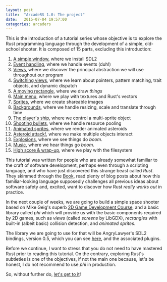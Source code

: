 ```yaml
---
layout: post
title:  "ArcadeRS 1.0: The project"
date:   2015-07-04 19:57:00
categories: arcaders
---
```


This is the introduction of a tutorial series whose objective is to explore
the Rust programming language through the development of a simple, old-school
shooter. It is composed of 15 parts, excluding this introduction:


  1. [A simple window](/arcaders/2015/07/04/arcaders-1-1), where we install SDL2
  2. [Event handling](#), where we handle events (duh!)
  3. [Views](#), where we discover the principal abstraction we will use throughout our program
  4. [Switching views](#), where we learn about pointers, pattern matching, trait objects, and dynamic dispatch
  5. [A moving rectangle](#), where we draw _things_
  6. [Main menu](#), where we play with textures and Rust's vectors
  7. [Sprites](#), where we create shareable images
  8. [Backgrounds](#), where we handle resizing, scale and translate through time
  9. [The player's ship](#), where we control a multi-sprite object
  10. [Shooting bullets](#), where we handle resource pooling
  11. [Animated sprites](#), where we render animated asteroids
  12. [Asteroid attack!](#), where we make multiple objects interact
  13. [Explosions](#), where we see things do _boom_.
  14. [Music](#), where we hear things go _boom_.
  15. [High score & wrap-up](#), where we play with the filesystem


This tutorial was written for people who are already somewhat familiar to the
craft of software development, perhaps even through a scripting language, and
who have just discovered this strange beast called _Rust_. They skimmed through
the [Book](https://doc.rust-lang.org/book/), read plenty of blog posts about
how this familiar-looking language supposedly challenges all previous ideas
about software safety and, excited, want to discover how Rust _really works out_
in practice.

In the next couple of weeks, we are going to build a simple space shooter based
on Mike Geig's superb [2D Game Development Course](http://fixbyproximity.com/2d-game-development-course/),
and a basic library called _phi_ which will provide us with the basic components
required by 2D games, such as _views_ (called _screens_ by LibGDX), _rectangles_
with built-in (albeit basic) collision detection, and _animated sprites_.

The library we are going to use for that will be AngryLawyer's SDL2 bindings,
version 0.5, which you can see [here](https://github.com/AngryLawyer/rust-sdl2),
and the associated plugins.

Before we continue, I want to stress that you do not need to have mastered Rust
prior to reading this tutorial. On the contrary, exploring Rust's subtleties is
one of the objectives, if not the main one because, let's be honest, I do not
recommend to use _phi_ in production.

So, without further do, [let's get to it](/arcaders/2015/07/04/arcaders-1-1)!